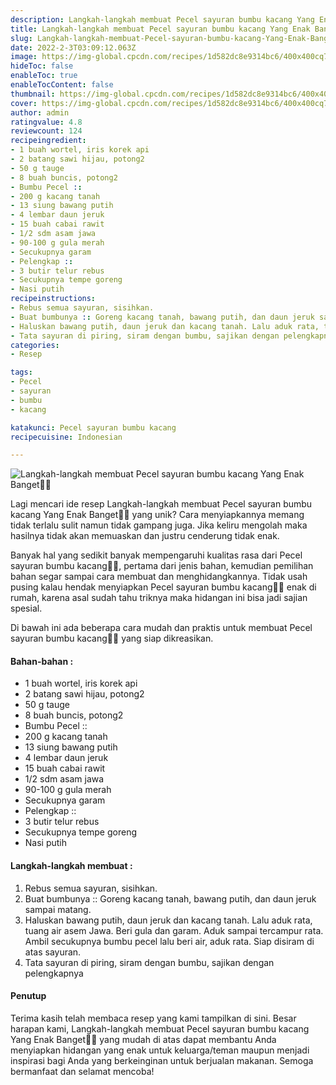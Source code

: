 ```yaml
---
description: Langkah-langkah membuat Pecel sayuran bumbu kacang Yang Enak Banget"
title: Langkah-langkah membuat Pecel sayuran bumbu kacang Yang Enak Banget
slug: Langkah-langkah-membuat-Pecel-sayuran-bumbu-kacang-Yang-Enak-Banget
date: 2022-2-3T03:09:12.063Z
image: https://img-global.cpcdn.com/recipes/1d582dc8e9314bc6/400x400cq70/photo.jpg
hideToc: false
enableToc: true
enableTocContent: false
thumbnail: https://img-global.cpcdn.com/recipes/1d582dc8e9314bc6/400x400cq70/photo.jpg
cover: https://img-global.cpcdn.com/recipes/1d582dc8e9314bc6/400x400cq70/photo.jpg
author: admin
ratingvalue: 4.8
reviewcount: 124
recipeingredient:
- 1 buah wortel, iris korek api
- 2 batang sawi hijau, potong2
- 50 g tauge
- 8 buah buncis, potong2
- Bumbu Pecel ::
- 200 g kacang tanah
- 13 siung bawang putih
- 4 lembar daun jeruk
- 15 buah cabai rawit
- 1/2 sdm asam jawa
- 90-100 g gula merah
- Secukupnya garam
- Pelengkap ::
- 3 butir telur rebus
- Secukupnya tempe goreng
- Nasi putih
recipeinstructions:
- Rebus semua sayuran, sisihkan.
- Buat bumbunya :: Goreng kacang tanah, bawang putih, dan daun jeruk sampai matang.
- Haluskan bawang putih, daun jeruk dan kacang tanah. Lalu aduk rata, tuang air asem Jawa. Beri gula dan garam. Aduk sampai tercampur rata. Ambil secukupnya bumbu pecel lalu beri air, aduk rata. Siap disiram di atas sayuran.
- Tata sayuran di piring, siram dengan bumbu, sajikan dengan pelengkapnya
categories:
- Resep

tags:
- Pecel
- sayuran
- bumbu
- kacang

katakunci: Pecel sayuran bumbu kacang
recipecuisine: Indonesian

---
```


![Langkah-langkah membuat Pecel sayuran bumbu kacang Yang Enak Banget👩‍🍳](https://img-global.cpcdn.com/recipes/1d582dc8e9314bc6/400x400cq70/photo.jpg)

Lagi mencari ide resep Langkah-langkah membuat Pecel sayuran bumbu kacang Yang Enak Banget👩‍🍳 yang unik? Cara menyiapkannya memang tidak terlalu sulit namun tidak gampang juga. Jika keliru mengolah maka hasilnya tidak akan memuaskan dan justru cenderung tidak enak.

Banyak hal yang sedikit banyak mempengaruhi kualitas rasa dari Pecel sayuran bumbu kacang👩‍🍳, pertama dari jenis bahan, kemudian pemilihan bahan segar sampai cara membuat dan menghidangkannya. Tidak usah pusing kalau hendak menyiapkan Pecel sayuran bumbu kacang👩‍🍳 enak di rumah, karena asal sudah tahu triknya maka hidangan ini bisa jadi sajian spesial.

Di bawah ini ada beberapa cara mudah dan praktis untuk membuat Pecel sayuran bumbu kacang👩‍🍳 yang siap dikreasikan.

<!--inarticleads1-->

#### Bahan-bahan :

- 1 buah wortel, iris korek api
- 2 batang sawi hijau, potong2
- 50 g tauge
- 8 buah buncis, potong2
- Bumbu Pecel ::
- 200 g kacang tanah
- 13 siung bawang putih
- 4 lembar daun jeruk
- 15 buah cabai rawit
- 1/2 sdm asam jawa
- 90-100 g gula merah
- Secukupnya garam
- Pelengkap ::
- 3 butir telur rebus
- Secukupnya tempe goreng
- Nasi putih

<!--inarticleads2-->

#### Langkah-langkah membuat :

1. Rebus semua sayuran, sisihkan.
1. Buat bumbunya :: Goreng kacang tanah, bawang putih, dan daun jeruk sampai matang.
1. Haluskan bawang putih, daun jeruk dan kacang tanah. Lalu aduk rata, tuang air asem Jawa. Beri gula dan garam. Aduk sampai tercampur rata. Ambil secukupnya bumbu pecel lalu beri air, aduk rata. Siap disiram di atas sayuran.
1. Tata sayuran di piring, siram dengan bumbu, sajikan dengan pelengkapnya

#### Penutup

Terima kasih telah membaca resep yang kami tampilkan di sini. Besar harapan kami, Langkah-langkah membuat Pecel sayuran bumbu kacang Yang Enak Banget👩‍🍳 yang mudah di atas dapat membantu Anda menyiapkan hidangan yang enak untuk keluarga/teman maupun menjadi inspirasi bagi Anda yang berkeinginan untuk berjualan makanan. Semoga bermanfaat dan selamat mencoba!